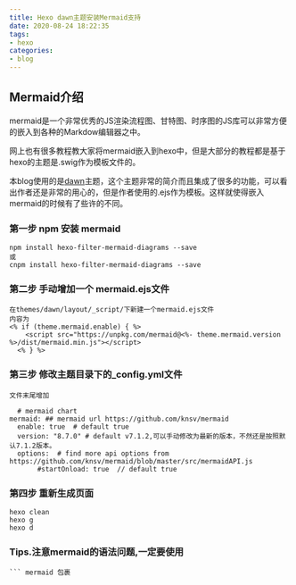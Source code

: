 ```yaml
---
title: Hexo dawn主题安装Mermaid支持
date: 2020-08-24 18:22:35
tags:
- hexo
categories:
- blog
---
```

## Mermaid介绍
mermaid是一个非常优秀的JS渲染流程图、甘特图、时序图的JS库可以非常方便的嵌入到各种的Markdow编辑器之中。

网上也有很多教程教大家将mermaid嵌入到hexo中，但是大部分的教程都是基于hexo的主题是.swig作为模板文件的。

本blog使用的是[dawn](http://cofess.github.io/)主题，这个主题非常的简介而且集成了很多的功能，可以看出作者还是非常的用心的，但是作者使用的.ejs作为模板。这样就使得嵌入mermaid的时候有了些许的不同。

### 第一步 npm 安装 mermaid
```
npm install hexo-filter-mermaid-diagrams --save
或
cnpm install hexo-filter-mermaid-diagrams --save
```

### 第二步 手动增加一个 mermaid.ejs文件
```
在themes/dawn/layout/_script/下新建一个mermaid.ejs文件
内容为
<% if (theme.mermaid.enable) { %>
    <script src="https://unpkg.com/mermaid@<%- theme.mermaid.version %>/dist/mermaid.min.js"></script>
  <% } %>
```
### 第三步 修改主题目录下的_config.yml文件
```
文件末尾增加

  # mermaid chart
mermaid: ## mermaid url https://github.com/knsv/mermaid
  enable: true  # default true
  version: "8.7.0" # default v7.1.2,可以手动修改为最新的版本，不然还是按照默认7.1.2版本。
  options:  # find more api options from https://github.com/knsv/mermaid/blob/master/src/mermaidAPI.js
       #startOnload: true  // default true
```

### 第四步 重新生成页面
```
hexo clean
hexo g
hexo d 
```
### Tips.注意mermaid的语法问题,一定要使用   

    ``` mermaid 包裹